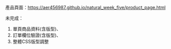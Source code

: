 產品頁面：https://aer456987.github.io/natural_week_five/product_page.html

未完成：
1. 單頁商品資料(含版型)、
2. 訂單欄位驗證(含版型)、
3. 整體CSS版型調整